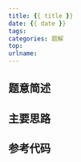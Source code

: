 ```yaml
---
title: {{ title }}
date: {{ date }}
tags:
categories: 题解
top:
urlname:
---
```


## 题意简述

<!-- more -->

## 主要思路

## 参考代码